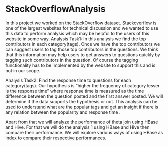 # StackOverflowAnalysis

In this project we worked on the StackOverflow dataset. Stackoverflow is one of the largest websites for technical discussion and we wanted to use this data to perform analysis which may be helpful to the users of this website in some way. 
Analysis Task1: 
In this analysis we find the top contributors in each category(tags). Once we have the top contributors we can suggest users to tag those top contributors in the questions. We think that this information may help users to get answers to questions quickly by tagging such contributors in the question. Of course the tagging functionality has to be implemented by the website to support this and is not in our scope.

Analysis Task2:
Find the response time to questions for each category(tags). Our hypothesis is “higher the frequency of category lesser is the response time” where response time is measured as the time difference between the question posted and the first answer posted. We will determine if the data supports the hypothesis or not. This analysis can be used to understand what are the popular tags and get an insight if there is any relation between the popularity and response time .

Apart from that we will analyze the performance of theta join using HBase and Hive. For that we will do the analysis 1 using HBase and Hive then compare their performance. We will explore various ways of using HBase as index to compare their respective performances.

